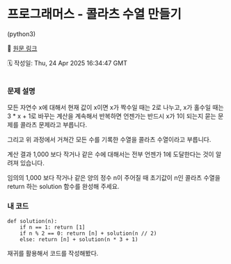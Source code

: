 # 프로그래머스 - 콜라츠 수열 만들기
(python3)

🔗 [원문 링크](https://velog.io/@tjeudeud/%ED%94%84%EB%A1%9C%EA%B7%B8%EB%9E%98%EB%A8%B8%EC%8A%A4-%EC%BD%9C%EB%9D%BC%EC%B8%A0-%EC%88%98%EC%97%B4-%EB%A7%8C%EB%93%A4%EA%B8%B0python3)

🗓 작성일: Thu, 24 Apr 2025 16:34:47 GMT

<p><img alt="" src="https://velog.velcdn.com/images/tjeudeud/post/a8dd8359-1ece-4197-acf4-76effce1424d/image.png" /></p>
<h3 id="문제-설명">문제 설명</h3>
<p>모든 자연수 x에 대해서 현재 값이 x이면 x가 짝수일 때는 2로 나누고, x가 홀수일 때는 3 * x + 1로 바꾸는 계산을 계속해서 반복하면 언젠가는 반드시 x가 1이 되는지 묻는 문제를 콜라츠 문제라고 부릅니다.</p>
<p>그리고 위 과정에서 거쳐간 모든 수를 기록한 수열을 콜라츠 수열이라고 부릅니다.</p>
<p>계산 결과 1,000 보다 작거나 같은 수에 대해서는 전부 언젠가 1에 도달한다는 것이 알려져 있습니다.</p>
<p>임의의 1,000 보다 작거나 같은 양의 정수 n이 주어질 때 초기값이 n인 콜라츠 수열을 return 하는 solution 함수를 완성해 주세요.</p>
<h3 id="내-코드">내 코드</h3>
<pre><code>def solution(n):
    if n == 1: return [1]
    if n % 2 == 0: return [n] + solution(n // 2)
    else: return [n] + solution(n * 3 + 1)</code></pre><p>재귀를 활용해서 코드를 작성해봤다.</p>